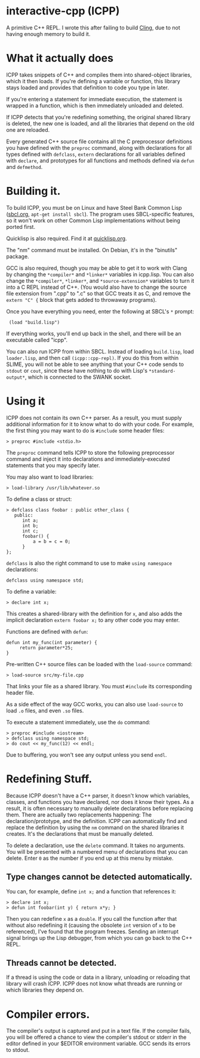 # interactive-cpp (ICPP)
A primitive C++ REPL. I wrote this after failing to build [Cling](http://root.cern.ch/drupal/content/cling), due to not having enough memory to build it.

# What it actually does

ICPP takes snippets of C++ and compiles them into shared-object libraries, which it then loads. If you're defining a variable or function, this library stays loaded and provides that definition to code you type in later.

If you're entering a statement for immediate execution, the statement is wrapped in a function, which is then immediately unloaded and deleted.

If ICPP detects that you're redefining something, the original shared library is deleted, the new one is loaded, and all the libraries that depend on the old one are reloaded.

Every generated C++ source file contains all the C preprocessor definitions you have defined with the `preproc` command, along with declarations for all types defined with `defclass`, `extern` declarations for all variables defined with `declare`, and prototypes for all functions and methods defined via `defun` and `defmethod`.

# Building it.

To build ICPP, you must be on Linux and have Steel Bank Common Lisp ([sbcl.org](http://sbcl.org), `apt-get install sbcl`). The program
uses SBCL-specific features, so it won't work on other Common Lisp implementations without being ported first.

Quicklisp is also required. Find it at [quicklisp.org](http://quicklisp.org/).

The "nm" command must be installed. On Debian, it's in the "binutils" package.

GCC is also required, though you may be able to get it to work with Clang by changing the `*compiler*` and
`*linker*` variables in icpp.lisp. You can also change the `*compiler*`, `*linker*`, and `*source-extension*` variables
to turn it into a C REPL instead of C++. (You would also have to change the source file extension from ".cpp" to ".c" so that GCC treats it as C, and remove the `extern "C" {` block that gets added to throwaway programs).

Once you have everything you need, enter the following at SBCL's `*` prompt:

     (load "build.lisp")

If everything works, you'll end up back in the shell, and there will be an executable called "icpp".

You can also run ICPP from within SBCL. Instead of loading `build.lisp`, load `loader.lisp`, and then
call `(icpp::cpp-repl)`. If you do this from within SLIME, you will not be able to see anything that your C++ code sends to `stdout` or `cout`, since these have nothing to do with Lisp's `*standard-output*`, which is connected to the SWANK socket.

# Using it

ICPP does not contain its own C++ parser. As a result, you must supply additional information for it to know
what to do with your code. For example, the first thing you may want to do is `#include` some header files:

    > preproc #include <stdio.h>

The `preproc` command tells ICPP to store the following preprocessor command and inject it into declarations and
immediately-executed statements that you may specify later.

You may also want to load libraries:

    > load-library /usr/lib/whatever.so

To define a class or struct:

    > defclass class foobar : public other_class {
       public:
          int a;
          int b;
          int c;
          foobar() {
              a = b = c = 0;
          }
    };

`defclass` is also the right command to use to make `using namespace` declarations:

    defclass using namespace std;

To define a variable:

    > declare int x;

This creates a shared-library with the definition for `x`, and also adds the implicit declaration
`extern foobar x;` to any other code you may enter. 

Functions are defined with `defun`:

    defun int my_func(int parameter) {
         return parameter*25;
    }
  
Pre-written C++ source files can be loaded with the `load-source` command:

    > load-source src/my-file.cpp

That links your file as a shared library. You must `#include` its corresponding header file.

As a side effect of the way GCC works, you can also use `load-source` to load `.o` files, and even `.so` files.

To execute a statement immediately, use the `do` command:

    > preproc #include <iostream>
    > defclass using namespace std;
    > do cout << my_func(12) << endl;

Due to buffering, you won't see any output unless you send `endl`.

# Redefining Stuff.

Because ICPP doesn't have a C++ parser, it doesn't know which variables, classes, and functions you have declared,
nor does it know their types. As a result, it is often necessary to manually delete declarations before replacing
them.  There are actually two replacements happening: The declaration/prototype, and the definition. ICPP can
automatically find and replace the definition by using the `nm` command on the shared libraries it creates. It's
the declarations that must be manually deleted.

To delete a declaration, use the `delete` command. It takes no arguments. You will be presented with a numbered menu of
declarations that you can delete. Enter `0` as the number if you end up at this menu by mistake.

## Type changes cannot be detected automatically.

You can, for example, define `int x;` and a function that references it:

    > declare int x;
    > defun int foobar(int y) { return x*y; }

Then you can redefine `x` as a `double`. If you call the function after that without also redefining it (causing the obsolete `int` version of `x` to be referenced), I've found that the program freezes. Sending an interrupt signal brings up the Lisp debugger, from which you can go back to the C++ REPL. 

## Threads cannot be detected.

If a thread is using the code or data in a library, unloading or reloading that library will crash ICPP. ICPP does not know what threads are running or which libraries they depend on.

# Compiler errors.

The compiler's output is captured and put in a text file. If the compiler fails, you will be offered a chance
to view the compiler's stdout or stderr in the editor defined in your $EDITOR environment variable. GCC sends its errors
to stdout.
